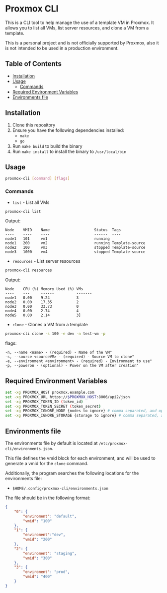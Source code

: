 # Proxmox CLI

This is a CLI tool to help manage the use of a template VM in Proxmox. It allows you to list all VMs, list server resources, and clone a VM from a template.

This is a personal project and is not officially supported by Proxmox, also it is not intended to be used in a production environment.

## Table of Contents
- [Installation](#installation)
- [Usage](#usage)
  - [Commands](#commands)
- [Required Environment Variables](#required-environment-variables)
- [Environments file](#environments-file)


## Installation

1. Clone this repository
2. Ensure you have the following dependencies installed:
   - `make`
   - `go`
3. Run `make build` to build the binary
4. Run `make install` to install the binary to `/usr/local/bin`

## Usage

```bash
proxmox-cli [command] [flags]
```

### Commands

- `list` - List all VMs
```bash
proxmox-cli list
```

Output:
```
Node    VMID    Name                    Status  Tags
----    ----    ----                    ------  ----
node1   101     vm1                     running
node1   200     vm2                     running Template-source
node2   100     vm3                     stopped Template-source
node3   1000    vm4                     stopped Template-source
```

- `resources` - List server resources
```bash
proxmox-cli resources
```

Output:
```
Node    CPU (%) Memory Used (%) VMs
----    ---     ------          -------
node1   0.00    9.24            3
node2   0.00    17.35           2
node3   0.00    33.73           0
node4   0.00    2.74            4
node5   0.00    2.14            3]
```

- `clone` - Clones a VM from a template
```bash
proxmox-cli clone -s 100 -e dev -n test-vm -p
```

flags:
```
-n, --name <name> - (required) - Name of the VM"
-s, --source <sourceVM> - (required) - Source VM to clone"
-e, --environment <environment> - (required) - Environment to use"
-p, --poweron - (optional) - Power on the VM after creation"
```

## Required Environment Variables
```bash
set -xg PROXMOX_HOST proxmox.example.com
set -xg PROXMOX_URL https://$PROXMOX_HOST:8006/api2/json
set -xg PROXMOX_TOKEN_ID (token_id)
set -xg PROXMOX_TOKEN_SECRET (token_secret)
set -xg PROXMOX_IGNORE_NODE {nodes to ignore} # comma separated, and optional
set -xg PROXMOX_IGNORE_STORAGE {storage to ignore} # comma separated, and optional
```


## Environments file

The environments file by default is located at `/etc/proxmox-cli/environments.json`. 

This file defines the vmid block for each environment, and will be used to generate a vmid for the `clone` command.

Additionally, the program searches the following locations for the environments file:
- `$HOME/.config/proxmox-cli/environments.json`

The file should be in the following format:
```json
{
    "0": {
        "enviroment": "default",
        "vmid": "100"
    },
    "1": {
        "enviroment":"dev",
        "vmid": "200"
    },
    "2": {
        "enviroment": "staging",
        "vmid": "300"
    },
    "3": {
        "enviroment": "prod",
        "vmid": "400"
    }
}
```
